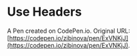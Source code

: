 # Use Headers

A Pen created on CodePen.io. Original URL: [https://codepen.io/zibinova/pen/ExVNKjJ](https://codepen.io/zibinova/pen/ExVNKjJ).


